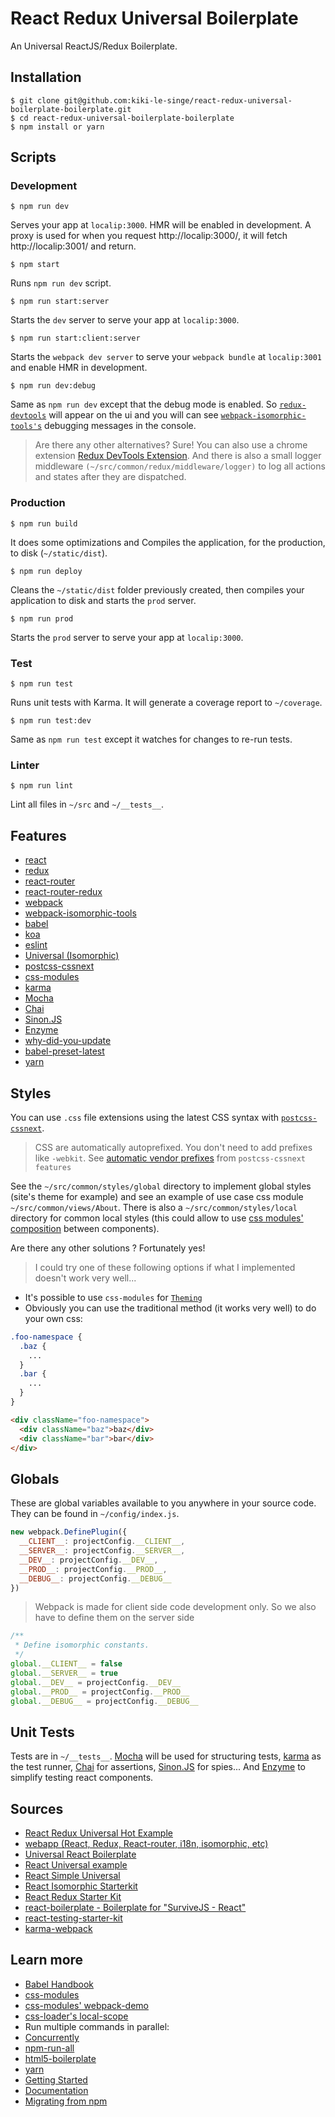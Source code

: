 # React Redux Universal Boilerplate

An Universal ReactJS/Redux Boilerplate.

## Installation

```shell
$ git clone git@github.com:kiki-le-singe/react-redux-universal-boilerplate-boilerplate.git
$ cd react-redux-universal-boilerplate-boilerplate
$ npm install or yarn
```

## Scripts

### Development

```shell
$ npm run dev
```

Serves your app at `localip:3000`. HMR will be enabled in development. A proxy is used for when you  request http://localip:3000/, it will fetch http://localip:3001/ and return.

```shell
$ npm start
```

Runs `npm run dev` script.

```shell
$ npm run start:server
```

Starts the `dev` server to serve your app at `localip:3000`.

```shell
$ npm run start:client:server
```

Starts the `webpack dev server` to serve your `webpack bundle` at `localip:3001` and enable HMR in development.

```shell
$ npm run dev:debug
```

Same as `npm run dev` except that the debug mode is enabled. So [`redux-devtools`](https://github.com/gaearon/redux-devtools) will appear on the ui and you will can see [`webpack-isomorphic-tools's`](https://github.com/halt-hammerzeit/webpack-isomorphic-tools) debugging messages in the console.

> Are there any other alternatives? Sure!
> You can also use a chrome extension [Redux DevTools Extension](https://github.com/zalmoxisus/redux-devtools-extension). And there is also a small logger middleware `(~/src/common/redux/middleware/logger)` to log all actions and states after they are dispatched.


### Production

```shell
$ npm run build
```

It does some optimizations and Compiles the application, for the production, to disk (`~/static/dist`).

```shell
$ npm run deploy
```

Cleans the `~/static/dist` folder previously created, then compiles your application to disk and starts the `prod` server.

```shell
$ npm run prod
```

Starts the `prod` server to serve your app at `localip:3000`.


### Test

```shell
$ npm run test
```

Runs unit tests with Karma. It will generate a coverage report to `~/coverage`.

```shell
$ npm run test:dev
```

Same as `npm run test` except it watches for changes to re-run tests.


### Linter

```shell
$ npm run lint
```

Lint all files in `~/src` and `~/__tests__`.


## Features
* [react](https://github.com/facebook/react)
* [redux](https://github.com/reactjs/redux)
* [react-router](https://github.com/reactjs/react-router)
* [react-router-redux](https://github.com/reactjs/react-router-redux)
* [webpack](https://github.com/webpack/webpack)
* [webpack-isomorphic-tools](https://github.com/halt-hammerzeit/webpack-isomorphic-tools)
* [babel](https://github.com/babel/babel)
* [koa](https://github.com/koajs/koa)
* [eslint](http://eslint.org)
* [Universal (Isomorphic)](http://isomorphic.net)
* [postcss-cssnext](https://github.com/MoOx/postcss-cssnext)
* [css-modules](https://github.com/css-modules/css-modules)
* [karma](http://karma-runner.github.io/)
* [Mocha](https://mochajs.org/)
* [Chai](http://chaijs.com/)
* [Sinon.JS](http://sinonjs.org/)
* [Enzyme](https://github.com/airbnb/enzyme)
* [why-did-you-update](https://github.com/garbles/why-did-you-update)
* [babel-preset-latest](https://babeljs.io/docs/plugins/preset-latest/)
* [yarn](https://yarnpkg.com/)


## Styles

You can use `.css` file extensions using the latest CSS syntax with [`postcss-cssnext`](https://github.com/MoOx/postcss-cssnext).

> CSS are automatically autoprefixed. You don't need to add prefixes like `-webkit`.
> See [automatic vendor prefixes](http://cssnext.io/features/#automatic-vendor-prefixes) from `postcss-cssnext features`

See the `~/src/common/styles/global` directory to implement global styles (site's theme for example) and see an example of use case css module `~/src/common/views/About`. There is also a `~/src/common/styles/local` directory for common local styles (this could allow to use [css modules' composition](https://github.com/css-modules/css-modules#composition) between components).

Are there any other solutions ? Fortunately yes!

> I could try one of these following options if what I implemented doesn't work very well...

* It's possible to use `css-modules` for [`Theming`](https://github.com/css-modules/css-modules/blob/master/docs/theming.md)
* Obviously you can use the traditional method (it works very well) to do your own css:

```css
.foo-namespace {
  .baz {
    ...
  }
  .bar {
    ...
  }
}
```

```html
<div className="foo-namespace">
  <div className="baz">baz</div>
  <div className="bar">bar</div>
</div>
```


## Globals

These are global variables available to you anywhere in your source code. They can be found  in `~/config/index.js`.

```js
new webpack.DefinePlugin({
  __CLIENT__: projectConfig.__CLIENT__,
  __SERVER__: projectConfig.__SERVER__,
  __DEV__: projectConfig.__DEV__,
  __PROD__: projectConfig.__PROD__,
  __DEBUG__: projectConfig.__DEBUG__
})
```

> Webpack is made for client side code development only. So we also have to define them on the server side

```js
/**
 * Define isomorphic constants.
 */
global.__CLIENT__ = false
global.__SERVER__ = true
global.__DEV__ = projectConfig.__DEV__
global.__PROD__ = projectConfig.__PROD__
global.__DEBUG__ = projectConfig.__DEBUG__
```

## Unit Tests

Tests are in `~/__tests__`. [Mocha](https://mochajs.org/) will be used for structuring tests, [karma](http://karma-runner.github.io/) as the test runner, [Chai](http://chaijs.com/) for assertions, [Sinon.JS](http://sinonjs.org/) for spies... And [Enzyme](https://github.com/airbnb/enzyme) to simplify testing react components.

## Sources

 * [React Redux Universal Hot Example](https://github.com/erikras/react-redux-universal-hot-example)
 * [webapp (React, Redux, React-router, i18n, isomorphic, etc)](https://github.com/halt-hammerzeit/webapp)
 * [Universal React Boilerplate](https://github.com/cloverfield-tools/universal-react-boilerplate)
 * [React Universal example](https://github.com/reactjs/redux/tree/master/examples/universal)
 * [React Simple Universal](https://github.com/guidsen/react-simple-universal)
 * [React Isomorphic Starterkit](https://github.com/RickWong/react-isomorphic-starterkit)
 * [React Redux Starter Kit](https://github.com/davezuko/react-redux-starter-kit)
 * [react-boilerplate - Boilerplate for "SurviveJS - React"](https://github.com/survivejs/react-boilerplate)
 * [react-testing-starter-kit](https://github.com/SpencerCDixon/react-testing-starter-kit)
 * [karma-webpack](https://github.com/webpack/karma-webpack)

## Learn more

 * [Babel Handbook](https://github.com/thejameskyle/babel-handbook/blob/master/translations/en/README.md)
 * [css-modules](https://github.com/css-modules/css-modules)
  * [css-modules' webpack-demo](https://github.com/css-modules/webpack-demo)
 * [css-loader's local-scope](https://github.com/webpack/css-loader#local-scope)
 * Run multiple commands in parallel:
  * [Concurrently](https://github.com/kimmobrunfeldt/concurrently)
  * [npm-run-all](https://github.com/mysticatea/npm-run-all)
 * [html5-boilerplate](https://github.com/h5bp/html5-boilerplate)
 * [yarn](https://yarnpkg.com/)
  * [Getting Started](https://yarnpkg.com/en/docs/getting-started)
  * [Documentation](https://yarnpkg.com/en/docs/)
  * [Migrating from npm](https://yarnpkg.com/en/docs/migrating-from-npm)
